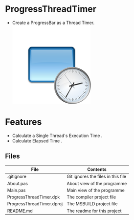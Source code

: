 # ProgressThreadTimer
- Create a ProgressBar as a Thread Timer.                   
![](ProgressThreadTimer.png) 



# Features  
- Calculate a Single Thread's Execution Time .
- Calculate Elapsed Time .








## Files

| File | Contents | 
| --- | --- |
| .gitignore | Git ignores the files in this file |
| About.pas | About view of the programme |
| Main.pas | Main view of the programme |
| ProgressThreadTimer.dpk | The compiler project file |
| ProgressThreadTimer.dproj | The MSBUILD project file |
| README.md | The readme for this project |
